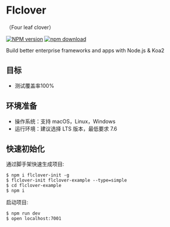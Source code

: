 Flclover
=======
（Four leaf clover）

[![NPM version][npm-image]][npm-url]
[![npm download][download-image]][download-url]

[npm-image]: https://img.shields.io/npm/v/flclover.svg?style=flat-square
[npm-url]: https://npmjs.org/package/flclover
[download-image]: https://img.shields.io/npm/dm/flclover-init.svg?style=flat-square
[download-url]: https://npmjs.org/package/flclover

Build better enterprise frameworks and apps with Node.js &amp; Koa2

## 目标
* 测试覆盖率100%

## 环境准备
* 操作系统：支持 macOS，Linux，Windows
* 运行环境：建议选择 LTS 版本，最低要求 7.6

## 快速初始化

通过脚手架快速生成项目:

```
$ npm i flclover-init -g
$ flclover-init flclover-example --type=simple
$ cd flclover-example
$ npm i
```

启动项目:

```
$ npm run dev
$ open localhost:7001
```
